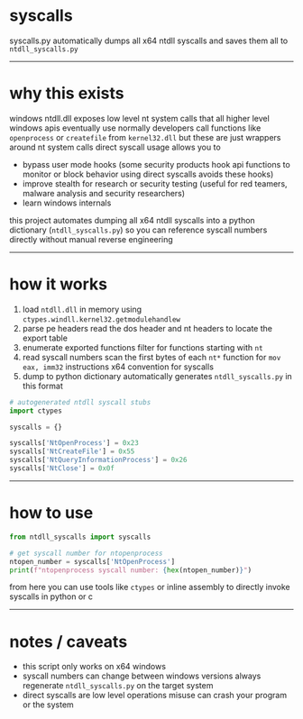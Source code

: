# syscalls

syscalls.py automatically dumps all x64 ntdll syscalls and saves them all to `ntdll_syscalls.py`

---

# why this exists

windows ntdll.dll exposes low level nt system calls that all higher level windows apis eventually use normally developers call functions like `openprocess` or `createfile` from `kernel32.dll` but these are just wrappers around nt system calls direct syscall usage allows you to

* bypass user mode hooks (some security products hook api functions to monitor or block behavior using direct syscalls avoids these hooks)
* improve stealth for research or security testing (useful for red teamers, malware analysis and security researchers)
* learn windows internals

this project automates dumping all x64 ntdll syscalls into a python dictionary (`ntdll_syscalls.py`) so you can reference syscall numbers directly without manual reverse engineering

---

# how it works

1. load `ntdll.dll` in memory using `ctypes.windll.kernel32.getmodulehandlew`
2. parse pe headers read the dos header and nt headers to locate the export table
3. enumerate exported functions filter for functions starting with `nt`
4. read syscall numbers scan the first bytes of each `nt*` function for `mov eax, imm32` instructions x64 convention for syscalls
5. dump to python dictionary automatically generates `ntdll_syscalls.py` in this format

```python
# autogenerated ntdll syscall stubs
import ctypes

syscalls = {}

syscalls['NtOpenProcess'] = 0x23
syscalls['NtCreateFile'] = 0x55
syscalls['NtQueryInformationProcess'] = 0x26
syscalls['NtClose'] = 0x0f
```

---

# how to use

```python
from ntdll_syscalls import syscalls

# get syscall number for ntopenprocess
ntopen_number = syscalls['NtOpenProcess']
print(f"ntopenprocess syscall number: {hex(ntopen_number)}")
```

from here you can use tools like `ctypes` or inline assembly to directly invoke syscalls in python or c

---

# notes / caveats

* this script only works on x64 windows
* syscall numbers can change between windows versions always regenerate `ntdll_syscalls.py` on the target system
* direct syscalls are low level operations misuse can crash your program or the system
